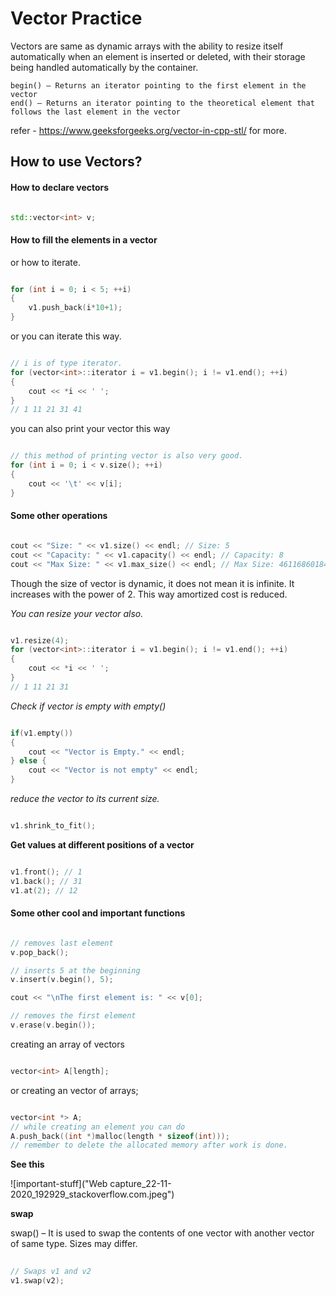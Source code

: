# Vector Practice

Vectors are same as dynamic arrays with the ability to resize itself automatically when an element is inserted or deleted, with their storage being handled automatically by the container.

	begin() – Returns an iterator pointing to the first element in the vector
	end() – Returns an iterator pointing to the theoretical element that follows the last element in the vector

refer - https://www.geeksforgeeks.org/vector-in-cpp-stl/ for more.

## How to use Vectors?

#### How to declare vectors

```cpp

std::vector<int> v;

```


#### How to fill the elements in a vector

or how to iterate.

```cpp

for (int i = 0; i < 5; ++i)
{
	v1.push_back(i*10+1);
}

```

or you can iterate this way.

```cpp

// i is of type iterator.
for (vector<int>::iterator i = v1.begin(); i != v1.end(); ++i)
{
	cout << *i << ' ';
}
// 1 11 21 31 41

```

you can also print your vector this way

```cpp

// this method of printing vector is also very good.
for (int i = 0; i < v.size(); ++i)
{
	cout << '\t' << v[i];
}

```

#### Some other operations

```cpp

cout << "Size: " << v1.size() << endl; // Size: 5
cout << "Capacity: " << v1.capacity() << endl; // Capacity: 8
cout << "Max Size: " << v1.max_size() << endl; // Max Size: 4611686018427387903

```

Though the size of vector is dynamic, it does not mean it is infinite. It increases with the power of 2. This way amortized cost is reduced.

*You can resize your vector also.*

```cpp

v1.resize(4);
for (vector<int>::iterator i = v1.begin(); i != v1.end(); ++i)
{
	cout << *i << ' ';
}
// 1 11 21 31

```

*Check if vector is empty with empty()*

```cpp

if(v1.empty())
{
	cout << "Vector is Empty." << endl;
} else {
	cout << "Vector is not empty" << endl;
}

```

*reduce the vector to its current size.*

```cpp

v1.shrink_to_fit();

```

**Get values at different positions of a vector**

```cpp

v1.front(); // 1
v1.back(); // 31
v1.at(2); // 12

```


#### Some other cool and important functions

```cpp

// removes last element
v.pop_back();

// inserts 5 at the beginning
v.insert(v.begin(), 5);

cout << "\nThe first element is: " << v[0];

// removes the first element
v.erase(v.begin());

```

creating an array of vectors

```cpp

vector<int> A[length];

```

or creating an vector of arrays;

```cpp

vector<int *> A;
// while creating an element you can do
A.push_back((int *)malloc(length * sizeof(int)));
// remember to delete the allocated memory after work is done.

```

**See this**

![important-stuff]("Web capture_22-11-2020_192929_stackoverflow.com.jpeg")


**swap**

swap() – It is used to swap the contents of one vector with another vector of same type. Sizes may differ.

```cpp
 
// Swaps v1 and v2
v1.swap(v2);

```
